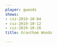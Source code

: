 ```yaml
---
player: gwoods
shows:
- csz-2019-10-04
- csz-2019-10-12
- csz-2019-10-26
title: Grantham Woods

---
```


